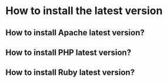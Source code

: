 # How to install the latest version

## How to install Apache latest version?

## How to install PHP latest version?

## How to install Ruby latest version?
